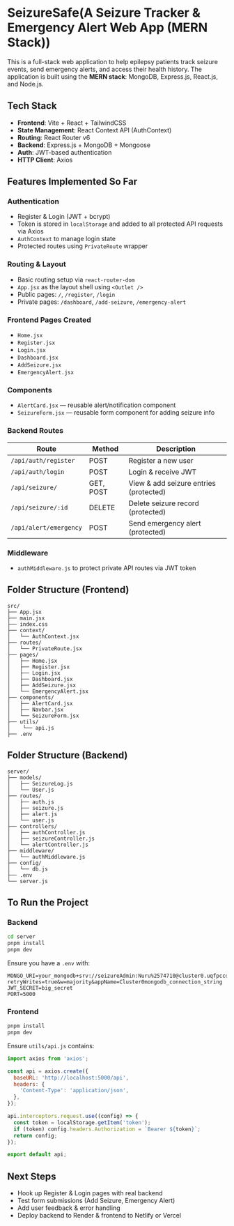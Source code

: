 # SeizureSafe(A Seizure Tracker & Emergency Alert Web App (MERN Stack))

This is a full-stack web application to help epilepsy patients track seizure events, send emergency alerts, and access their health history. The application is built using the **MERN stack**: MongoDB, Express.js, React.js, and Node.js.

## Tech Stack
- **Frontend**: Vite + React + TailwindCSS  
- **State Management**: React Context API (AuthContext)  
- **Routing**: React Router v6  
- **Backend**: Express.js + MongoDB + Mongoose  
- **Auth**: JWT-based authentication  
- **HTTP Client**: Axios  

## Features Implemented So Far

### Authentication
- Register & Login (JWT + bcrypt)
- Token is stored in `localStorage` and added to all protected API requests via Axios
- `AuthContext` to manage login state
- Protected routes using `PrivateRoute` wrapper

### Routing & Layout
- Basic routing setup via `react-router-dom`
- `App.jsx` as the layout shell using `<Outlet />`
- Public pages: `/`, `/register`, `/login`
- Private pages: `/dashboard`, `/add-seizure`, `/emergency-alert`

### Frontend Pages Created
- `Home.jsx`
- `Register.jsx`
- `Login.jsx`
- `Dashboard.jsx`
- `AddSeizure.jsx`
- `EmergencyAlert.jsx`

### Components
- `AlertCard.jsx` — reusable alert/notification component  
- `SeizureForm.jsx` — reusable form component for adding seizure info  

### Backend Routes

| Route | Method | Description |
|-------|--------|-------------|
| `/api/auth/register` | POST | Register a new user |
| `/api/auth/login` | POST | Login & receive JWT |
| `/api/seizure/` | GET, POST | View & add seizure entries (protected) |
| `/api/seizure/:id` | DELETE | Delete seizure record (protected) |
| `/api/alert/emergency` | POST | Send emergency alert (protected) |

### Middleware
- `authMiddleware.js` to protect private API routes via JWT token

## Folder Structure (Frontend)
```
src/
├── App.jsx
├── main.jsx
├── index.css
├── context/
│   └── AuthContext.jsx
├── routes/
│   └── PrivateRoute.jsx
├── pages/
│   ├── Home.jsx
│   ├── Register.jsx
│   ├── Login.jsx
│   ├── Dashboard.jsx
│   ├── AddSeizure.jsx
│   └── EmergencyAlert.jsx
├── components/
│   ├── AlertCard.jsx
│   ├── Navbar.jsx
│   └── SeizureForm.jsx
├── utils/
│    └── api.js
├── .env
```

## Folder Structure (Backend)
```
server/
├── models/
│   ├── SeizureLog.js 
│   └── User.js
├── routes/
│   ├── auth.js
│   ├── seizure.js
│   ├── alert.js
│   └── user.js
├── controllers/
│   ├── authController.js
│   ├── seizureController.js
│   └── alertController.js
├── middleware/
│   └── authMiddleware.js
├── config/
│   └── db.js
├── .env
└── server.js
```

##  To Run the Project

### Backend
```bash
cd server
pnpm install
pnpm dev
```

Ensure you have a `.env` with:
```
MONGO_URI=your_mongodb+srv://seizureAdmin:Nuru%2574710@cluster0.uqfpccd.mongodb.net/seizureTrackerDB?retryWrites=true&w=majority&appName=Cluster0mongodb_connection_string
JWT_SECRET=big_secret
PORT=5000
```

### Frontend
```bash
pnpm install
pnpm dev
```

Ensure `utils/api.js` contains:
```js
import axios from 'axios';

const api = axios.create({
  baseURL: 'http://localhost:5000/api',
  headers: {
    'Content-Type': 'application/json',
  },
});

api.interceptors.request.use((config) => {
  const token = localStorage.getItem('token');
  if (token) config.headers.Authorization = `Bearer ${token}`;
  return config;
});

export default api;
```

## Next Steps
- Hook up Register & Login pages with real backend
- Test form submissions (Add Seizure, Emergency Alert)
- Add user feedback & error handling
- Deploy backend to Render & frontend to Netlify or Vercel